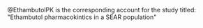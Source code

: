 @EthambutolPK is the corresponding account for the study titled:
"Ethambutol pharmacokintics in a SEAR population"

